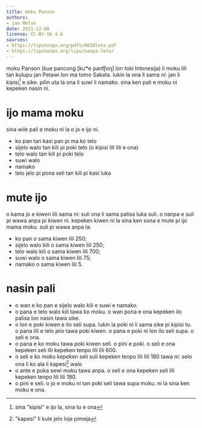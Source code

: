 ```yaml
---
title: moku Panson
authors:
- jan Melon
date: 2021-12-08
license: CC-BY-SA 4.0
sources:
- https://liputenpo.org/pdfs/0010lete.pdf
- https://liputenpo.org/lipu/nanpa-lete/
---
```


moku Panson (kue pancong [kuʷe pant͡ʃoŋ] lon toki Intonesija) li moku lili tan kulupu jan Petawi lon ma tomo Sakata. lukin la ona li sama ni: jan li kipisi[^1] e sike. pilin uta la ona li suwi li namako. sina ken pali e moku ni kepeken nasin ni.

[^1]: sina "kipisi" e ijo la, sina tu e ona

# ijo mama moku

sina wile pali e moku ni la o jo e ijo ni.

- ko pan tan kasi pan pi ma ko telo
- sijelo walo tan kili pi poki telo (o kipisi lili lili e ona)
- telo walo tan kili pi poki telo
- suwi walo
- namako
- telo jelo pi pona seli tan kili pi kasi luka

# mute ijo

o kama jo e kiwen lili sama ni: suli ona li sama palisa luka suli. o nanpa e suli pi wawa anpa pi kiwen ni. kepeken kiwen ni la sina ken sona e mute pi ijo mama moku. suli pi wawa anpa la:

- ko pan o sama kiwen lili 250;
- sijelo walo kili o sama kiwen lili 250;
- telo walo kili o sama kiwen lili 700;
- suwi walo o sama kiwen lili 75;
- namako o sama kiwen lili 5.

# nasin pali

- o wan e ko pan e sijelo walo kili e suwi e namako.
- o pana e telo walo kili tawa ko moku. o wan pona e ona kepeken ilo palisa lon nasin tawa sike.
- o lon e poki kiwen e ilo seli supa. lukin la poki ni li sama sike pi kipisi tu. o pana lili e telo jelo tawa poki kiwen. o pana e poki ni lon ilo seli supa. o seli e ona.
- o pana e ko moku tawa poki kiwen seli. o pini e poki. o seli e ona kepeken seli lili kepeken tenpo lili lili 600.
- o seli e ko moku kepeken seli suli kepeken tenpo lili lili 180 tawa ni: selo ona li ko ala li kapesi[^2] walo
- o ante e poka sewi moku tawa anpa. o seli e ona kepeken seli lili kepeken tenpo lili lili 180.
- o pini e seli. o jo e moku ni tan poki seli tawa supa moku. ni la sina ken moku e ona.

[^2]: "kapesi" li kule jelo loje pimeja